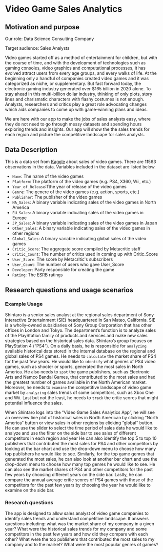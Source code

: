 # Video Game Sales Analytics

## Motivation and purpose

Our role: Data Science Consulting Company

Target audience: Sales Analysts

Video games started off as a method of entertainment for children, but with the course of time, and with the development of technologies such as gaming consoles, video graphics and computational processes, it has evolved attract users from every age groups, and every walks of life. At the beginning only a handful of companies created video games and it was categorized as niche, or supplementary. But fast forward today, the electronic gaming industry generated over $165 billion in 2020 alone. To stay ahead in this multi-billion dollar industry, thinking of only plots, story lines and charismatic characters with flashy costumes is not enough. Analysts, researchers and critics play a great role advocating changes which aids companies to come up with game-winning plans and ideas.

We are here with our app to make the jobs of sales analysts easy, where they do not need to go through messy datasets and spending hours exploring trends and insights. Our app will show the the sales trends for each region and picture the competitive landscape for sales analysts.  

## Data Description

This is a data set from [Kaggle](https://www.kaggle.com/sidtwr/videogames-sales-dataset?select=Video_Games_Sales_as_at_22_Dec_2016.csv) about sales of video games. There are 11563 observations in the data. Variables included in the dataset are listed below.

- `Name`: The name of the video games
- `Platform`: The platform of the video games (e.g. PS4, X360, Wii, etc.)
- `Year_of_Release`:Tthe year of release of the video games
- `Genre`: The genere of the video games (e.g. action, sports, etc.)
- `Publisher`: The publisher of the video games
- `NA_Sales`: A binary variable indicating sales of the video games in North America
- `EU_Sales`: A binary variable indicating sales of the video games in Europe
- `JP_Sales`: A binary variable indicating sales of the video games in Japan
- `Other_Sales`: A binary variable indicating sales of the video games in other regions
- `Global_Sales`: A binary variable indicating global sales of the video games
- `Critic_Score`: The aggregate score compiled by Metacritic staff 
- `Critic_Count`: The number of critics used in coming up with Critic_Score
- `User_Score`: The score by Metacritic's subscribers
- `User_Count`: The number of users who gave User_Score
- `Developer`: Party responsible for creating the game
- `Rating`: The ESRB ratings
 

## Research questions and usage scenarios 

### Example Usage 
Shintaro is a senior sales analyst at the regional sales department of Sony Interactive Entertainment (SIE) headquartered in San Mateo, California. SIE is a wholly-owned subsidiaries of Sony Group Corporation that has other offices in London and Tokyo. The department’s function is to analyze sales of the PlayStation family of products and services and make new sales strategies based on the historical sales data. Shintaro’s group focuses on PlayStation 4 (“PS4”). On a daily basis, he is responsible for `analyzing` available historical data stored in the internal database on the regional and global sales of PS4 games. He needs to `calculate` the market share of PS4 for the past few years. He would like to `identify` what genres of PS4 video games, such as shooter or sports, generated the most sales in North America. He also needs to `spot` the game publishers, such as Electronic Arts and Namco Bandai Games, that contributed to the most sales and had the greatest number of games available in the North American market. Moreover, he needs to `examine` the competitive landscape of video game market by `analyzing` sales trends of some competitors, such as Xbox One and Wii. Last but not the least, he needs to `track` the critic scores that might potential influence the sales. 

When Shintaro logs into the “Video Game Sales Analytics App”, he will see an overview line plot of historical sales in North American by clicking “North America” button or view sales in other regions by clicking “global” button. He can use the slider to select the time period of sales data he would like to analyze and use the filter on the side bar to see sales of different competitors in each region and year He can also identify the top 5 to top 10 publishers that contributed the most sales for PS4 and other competitors by looking at the bar chart and use the drop-down menu to choose how many top publishers he would like to see. Similarly, for the top game genres that generated the most sales, he can also look at another bar chart and use the drop-down menu to choose how many top genres he would like to see. He can also see the market shares of PS4 and other competitors for the past few years by choosing different years on the side bar. Lastly, he can compare the annual average critic scores of PS4 games with those of the competitors for the past few years by choosing the year he would like to examine on the side bar.       

### Research questions 
The app is designed to allow sales analyst of video game companies to identify sales trends and understand competitive landscape. It answers questions including: what was the market share of my company in a given year? What were the historical sales trends for my company and some competitors in the past few years and how did they compare with each other? What were the top publishers that contributed the most sales to my company and to the market? What were the most popular genres of games?     
